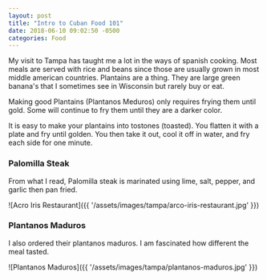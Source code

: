 ```yaml
---
layout: post
title: "Intro to Cuban Food 101"
date: 2018-06-10 09:02:50 -0500
categories: Food
---
```


My visit to Tampa has taught me a lot in the ways of spanish cooking. Most meals are served with rice and beans since those are usually grown in most middle american countries. Plantains are a thing. They are large green banana's that I sometimes see in Wisconsin but rarely buy or eat. 

Making good Plantains (Plantanos Meduros) only requires frying them until gold. Some will continue to fry them until they are a darker color. 

It is easy to make your plantains into tostones (toasted). You flatten it with a plate and fry until golden. You then take it out, cool it off in water, and fry each side for one minute.


### Palomilla Steak
From what I read, Palomilla steak is  marinated using lime, salt, pepper, and garlic then pan fried. 
 
![Acro Iris Restaurant]({{ '/assets/images/tampa/arco-iris-restaurant.jpg' }})

### Plantanos Maduros
I also ordered their plantanos maduros. I am fascinated how different the meal tasted. 

![Plantanos Maduros]({{ '/assets/images/tampa/plantanos-maduros.jpg' }})



